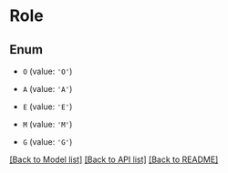 # Role


## Enum

* `O` (value: `'O'`)

* `A` (value: `'A'`)

* `E` (value: `'E'`)

* `M` (value: `'M'`)

* `G` (value: `'G'`)

[[Back to Model list]](../README.md#documentation-for-models) [[Back to API list]](../README.md#documentation-for-api-endpoints) [[Back to README]](../README.md)


